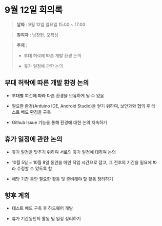 # 9월 12일 회의록

> **날짜** : 9월 12일 일요일 15:00 ~ 17:00

> **참여자** : 남창현, 오복성

> **주제** :
>
> - 부대 허락에 따른 개발 환경 논의
>
> - 휴가 일정에 관한 논의

## 부대 허락에 따른 개발 환경 논의

- 부대별 여건에 따라 다른 환경을 보유하게 될 수 있음

- 필요한 환경(Arduino IDE, Android Studio)을 얻기 위하여, 보안과와 협의 후 테스트 베드 환경을 구축

- Github Issue 기능을 통해 환경에 대한 논의 지속하기

## 휴가 일정에 관한 논의

- 휴가 일정을 맞추기 위하여 서로의 휴가 일정에 대하여 논의

- 10월 5일 ~ 10월 8일 동안을 메인 작업 시간으로 잡고, 그 전후의 기간을 필요에 따라 수정할 수 있도록 함

- 해당 기간 동안 필요한 활동 및 준비해야 할 활동 정리하기

## 향후 계획

- 테스트 베드 구축 후 하드웨어 개발

- 휴가 기간동안의 활동 및 일정 정리하기
